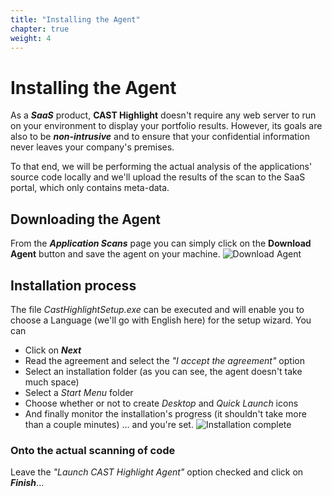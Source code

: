 ```yaml
---
title: "Installing the Agent"
chapter: true
weight: 4
---
```


# Installing the Agent

As a ***SaaS*** product, **CAST Highlight** doesn't require any web server to run on your environment to display your portfolio results. However, its goals are also to be ***non-intrusive*** and to ensure that your confidential information never leaves your company's premises.

To that end, we will be performing the actual analysis of the applications' source code locally and we'll upload the results of the scan to the SaaS portal, which only contains meta-data.

## Downloading the Agent

From the ***Application Scans*** page you can simply click on the **Download Agent** button and save the agent on your machine.
![Download Agent](/images/Install-1.png)

## Installation process
The file *CastHighlightSetup.exe* can be executed and will enable you to choose a Language (we'll go with English here) for the setup wizard. You can
- Click on ***Next***
- Read the agreement and select the *"I accept the agreement"* option
- Select an installation folder (as you can see, the agent doesn't take much space)
- Select a *Start Menu* folder
- Choose whether or not to create *Desktop* and *Quick Launch* icons
- And finally monitor the installation's progress (it shouldn't take more than a couple minutes)
... and you're set.
![Installation complete](/images/Install-2.png)

### Onto the actual scanning of code
Leave the *"Launch CAST Highlight Agent"* option checked and click on ***Finish***...